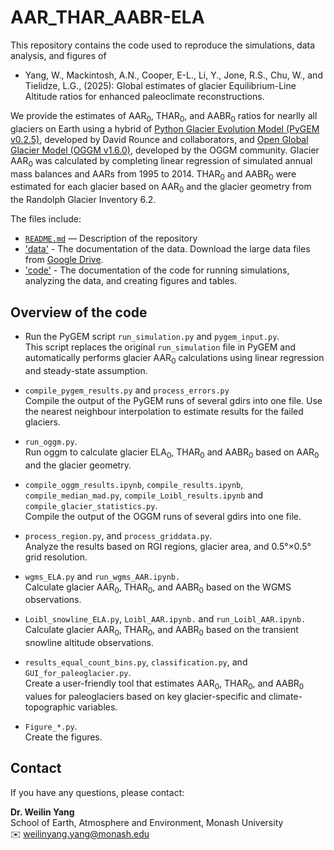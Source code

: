 # AAR_THAR_AABR-ELA
This repository contains the code used to reproduce the simulations, data analysis, and figures of
- Yang, W., Mackintosh, A.N., Cooper, E-L., Li, Y., Jone, R.S., Chu, W., and Tielidze, L.G., (2025): Global estimates of glacier Equilibrium-Line Altitude ratios for enhanced paleoclimate reconstructions.

We provide the estimates of AAR<sub>0</sub>, THAR<sub>0</sub>, and AABR<sub>0</sub> ratios for nearlly all glaciers on Earth using a hybrid of [Python Glacier Evolution Model (PyGEM v0.2.5)](https://github.com/PyGEM-Community/PyGEM/releases/tag/v0.2.0), developed by David Rounce and collaborators, and [Open Global Glacier Model (OGGM v1.6.0)](https://github.com/OGGM/oggm/releases/tag/v1.6.0), developed by the OGGM community. Glacier AAR<sub>0</sub> was calculated by completing linear regression of simulated annual mass balances and AARs from 1995 to 2014. THAR<sub>0</sub> and AABR<sub>0</sub> were estimated for each glacier based on AAR<sub>0</sub> and the glacier geometry from the Randolph Glacier Inventory 6.2.

The files include:
- [`README.md`](README.md) — Description of the repository
- ['data'](data) - The documentation of the data. Download the large data files from [Google Drive](https://drive.google.com/drive/folders/1S8amtzRIEJkixYB_J5qbf-9YW0iHRWg2?usp=sharing).
- ['code'](code) - The documentation of the code for running simulations, analyzing the data, and creating figures and tables.

## Overview of the code
- Run the PyGEM script `run_simulation.py` and `pygem_input.py`. <br>
  This script replaces the original `run_simulation` file in PyGEM and automatically performs glacier AAR<sub>0</sub> calculations using linear regression and steady-state assumption.

- `compile_pygem_results.py` and `process_errors.py` <br>
  Compile the output of the PyGEM runs of several gdirs into one file. Use the nearest neighbour interpolation to estimate results for the failed glaciers.
  
- `run_oggm.py`. <br>
  Run oggm to calculate glacier ELA<sub>0</sub>, THAR<sub>0</sub> and AABR<sub>0</sub> based on AAR<sub>0</sub> and the glacier geometry.

- `compile_oggm_results.ipynb`, `compile_results.ipynb`, `compile_median_mad.py`, `compile_Loibl_results.ipynb` and `compile_glacier_statistics.py`. <br>
  Compile the output of the OGGM runs of several gdirs into one file.
  
- `process_region.py`, and `process_griddata.py`. <br>
  Analyze the results based on RGI regions, glacier area, and 0.5°×0.5° grid resolution.

- `wgms_ELA.py` and `run_wgms_AAR.ipynb.` <br>
  Calculate glacier AAR<sub>0</sub>, THAR<sub>0</sub>, and AABR<sub>0</sub> based on the WGMS observations.

- `Loibl_snowline_ELA.py`, `Loibl_AAR.ipynb.` and `run_Loibl_AAR.ipynb.` <br>
  Calculate glacier AAR<sub>0</sub>, THAR<sub>0</sub>, and AABR<sub>0</sub> based on the transient snowline altitude observations.

- `results_equal_count_bins.py`, `classification.py`, and `GUI_for_paleoglacier.py`. <br>
  Create a user-friendly tool that estimates AAR<sub>0</sub>, THAR<sub>0</sub>, and AABR<sub>0</sub> values for paleoglaciers based on key glacier-specific and climate-topographic variables.

- `Figure_*.py`. <br>
  Create the figures.

## Contact

If you have any questions, please contact:

**Dr. Weilin Yang**  
School of Earth, Atmosphere and Environment, Monash University  <br>
✉️ weilinyang.yang@monash.edu
